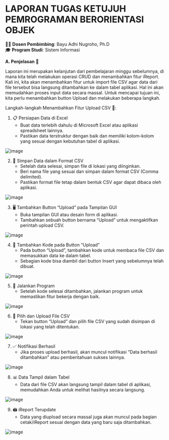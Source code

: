 # LAPORAN TUGAS KETUJUH PEMROGRAMAN BERORIENTASI OBJEK

👨‍🏫 **Dosen Pembimbing**: Bayu Adhi Nugroho, Ph.D  
🎓 **Program Studi**: Sistem Informasi

**A. Penjelasan** 📝

Laporan ini merupakan kelanjutan dari pembelajaran minggu sebelumnya, di mana kita telah melakukan operasi CRUD dan menambahkan fitur iReport. Kali ini, kita akan menambahkan fitur untuk import file CSV agar data dari file tersebut bisa langsung ditambahkan ke dalam tabel aplikasi. Hal ini akan memudahkan proses input data secara massal. Untuk mencapai tujuan ini, kita perlu menambahkan button Upload dan melakukan beberapa langkah.

Langkah-langkah Menambahkan Fitur Upload CSV 📂:
1. 📋 Persiapan Data di Excel
   - Buat data terlebih dahulu di Microsoft Excel atau aplikasi spreadsheet lainnya.
   - Pastikan data terstruktur dengan baik dan memiliki kolom-kolom yang sesuai dengan kebutuhan tabel di aplikasi.

![image](https://github.com/user-attachments/assets/90ccd669-f234-4f34-9896-1aa57075278a)


2. 💾 Simpan Data dalam Format CSV
   - Setelah data selesai, simpan file di lokasi yang diinginkan.
   - Beri nama file yang sesuai dan simpan dalam format CSV (Comma delimited).
   - Pastikan format file tetap dalam bentuk CSV agar dapat dibaca oleh aplikasi.

![image](https://github.com/user-attachments/assets/97dce493-3172-4798-8994-2e24c46c27af)


3. 🖥️ Tambahkan Button “Upload” pada Tampilan GUI
   - Buka tampilan GUI atau desain form di aplikasi.
   - Tambahkan sebuah button bernama “Upload” untuk mengaktifkan perintah upload CSV.

![image](https://github.com/user-attachments/assets/b0117b98-024b-403b-affc-cd6d5053678c)


4. 📝 Tambahkan Kode pada Button “Upload”
   - Pada button “Upload”, tambahkan kode untuk membaca file CSV dan memasukkan data ke dalam tabel.
   - Sebagian kode bisa diambil dari button Insert yang sebelumnya telah dibuat.

![image](https://github.com/user-attachments/assets/2d764d31-7bb7-4e3a-98e6-dcbb17aa17a0)


5. 🚀 Jalankan Program
   - Setelah kode selesai ditambahkan, jalankan program untuk memastikan fitur bekerja dengan baik.

![image](https://github.com/user-attachments/assets/b8d73b11-8ad7-492a-87ec-ba7f25d4e049)


6. 📂 Pilih dan Upload File CSV
   - Tekan button “Upload” dan pilih file CSV yang sudah disimpan di lokasi yang telah ditentukan.

![image](https://github.com/user-attachments/assets/5db9c7c2-f7da-410e-b927-46151b74d764)


7. ✅ Notifikasi Berhasil
   - Jika proses upload berhasil, akan muncul notifikasi “Data berhasil ditambahkan” atau pemberitahuan sukses lainnya.

![image](https://github.com/user-attachments/assets/e447d181-1498-4e61-943e-d2be3977be3e)


8. 📊 Data Tampil dalam Tabel
   - Data dari file CSV akan langsung tampil dalam tabel di aplikasi, memudahkan Anda untuk melihat hasilnya secara langsung.

![image](https://github.com/user-attachments/assets/f63ebe33-db61-4e94-a6b7-929c3ba169ad)


9. 🖨️ iReport Terupdate
   - Data yang diupload secara massal juga akan muncul pada bagian cetak/iReport sesuai dengan data yang baru saja ditambahkan.

![image](https://github.com/user-attachments/assets/e492072b-8216-46a0-b088-80bfcc38dce3)

